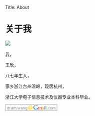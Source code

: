 Title: About

<div id="about">

<h1>关于我</h1>

<img id="avatar" src="http://www.gravatar.com/avatar/259212db9cf6e76c8bfffbb013bb0e23.png"></img>

<p>我，</p>
<p>王欣，</p>
<p>八七年生人，</p>
<p>家乡浙江台州温岭，现居杭州，</p>
<p>浙江大学电子信息技术及仪器专业本科毕业。</p>

<p class="email"><img src="/images/mail.png"></img></p>
</div>
